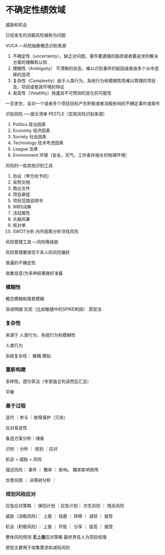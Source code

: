 # 不确定性绩效域

威胁和机会

已经发生的消极风险被称为问题

VUCA —风险抽象概念识别来源

1. 不确定性（uncertainty）。缺乏对问题，事件要遵循的路径或者要追求的解决方案的理解和认知
2. 模糊性（Ambiguity） 不清晰的状态，难以识别事件的起因或者由多个从中选择的选项
3. 复杂性（Complexity）由于人类行为，系统行为和模糊性而难以管理的项目及，项目或者其环境的特征
4. 易变性（Volatility）快速且不可预测的变化的可能性

一旦发生，会对一个或者多个项目目标产生积极或者消极影响的不确定事件或条件

识别风险 —-提示清单 PESTLE（宏观风险识别来源）

1. Politics 政治因素
2. Economy 经济因素
3. Society 社会因素
4. Technology 技术考虑因素
5. League 法律
6. Environment 环境（安全，天气，工作条件相关的物理环境）

风险的一些其他识别工具

1. 协议（甲方给予的）
2. 采购文档
3. 商业文件
4. 项目章程
5. 项目范围说明书
6. WBS词典
7. 活动属性
8. 头脑风暴
9. 核对单
10. SWOT分析 内外因素分析寻找风险

风险管理工具 —风险等级册

风险管理要体现干系人的风险偏好

普遍的不确定性

收集信息/为多种结果做好准备

### 模糊性

概念模糊和情景模糊

渐进明细    实验（比如敏捷中的SPIKE刺探）  原型法 

### 复杂性

来源于 人类行为，系统行为和模糊性

人类行为

系统复杂性： 解耦 模拟

### 重新构建

多样性。德尔菲法（专家独立判读然后汇总）

平衡

### 基于过程

迭代 ｜参与 ｜故障保护（冗余）

应对易变性

备选方案分析｜储备

识别 ｜分析 ｜ 规划 ｜应对

机会 + 威胁 = 风险

描述风险：  事件 ｜ 概率 ｜ 影响。 概率影响矩阵

龙卷风图 ｜ 决策树分析 ｜

### 规划风险应对

应急应对策略 ｜ 弹回计划 ｜应急计划｜  次生风险 ｜ 残余风险

威胁（消极风险）： 上报 ｜ 规避 ｜ 转移 ｜ 减轻 ｜ 接受

机会（积极风险）： 上报 ｜ 开拓 ｜ 分享 ｜ 提高 ｜ 接受

整体风险预测 **无上报**应对策略 最终责任人为项目经理

原型主要用于收集需求和减轻风险